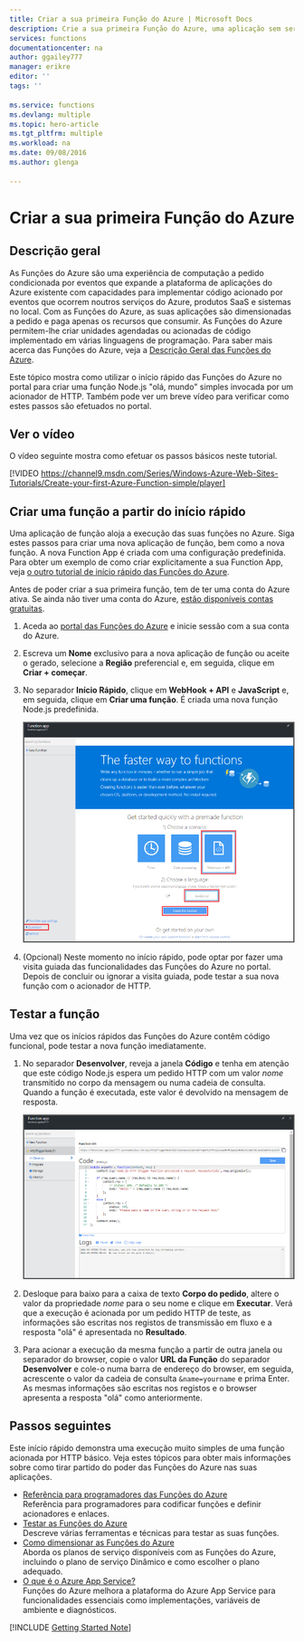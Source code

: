 ```yaml
---
title: Criar a sua primeira Função do Azure | Microsoft Docs
description: Crie a sua primeira Função do Azure, uma aplicação sem servidor, em menos de dois minutos.
services: functions
documentationcenter: na
author: ggailey777
manager: erikre
editor: ''
tags: ''

ms.service: functions
ms.devlang: multiple
ms.topic: hero-article
ms.tgt_pltfrm: multiple
ms.workload: na
ms.date: 09/08/2016
ms.author: glenga

---
```

# Criar a sua primeira Função do Azure
## Descrição geral
As Funções do Azure são uma experiência de computação a pedido condicionada por eventos que expande a plataforma de aplicações do Azure existente com capacidades para implementar código acionado por eventos que ocorrem noutros serviços do Azure, produtos SaaS e sistemas no local. Com as Funções do Azure, as suas aplicações são dimensionadas a pedido e paga apenas os recursos que consumir. As Funções do Azure permitem-lhe criar unidades agendadas ou acionadas de código implementado em várias linguagens de programação. Para saber mais acerca das Funções do Azure, veja a [Descrição Geral das Funções do Azure](functions-overview.md).

Este tópico mostra como utilizar o início rápido das Funções do Azure no portal para criar uma função Node.js "olá, mundo" simples invocada por um acionador de HTTP. Também pode ver um breve vídeo para verificar como estes passos são efetuados no portal.

## Ver o vídeo
O vídeo seguinte mostra como efetuar os passos básicos neste tutorial. 

[!VIDEO https://channel9.msdn.com/Series/Windows-Azure-Web-Sites-Tutorials/Create-your-first-Azure-Function-simple/player]


## Criar uma função a partir do início rápido
Uma aplicação de função aloja a execução das suas funções no Azure. Siga estes passos para criar uma nova aplicação de função, bem como a nova função. A nova Function App é criada com uma configuração predefinida. Para obter um exemplo de como criar explicitamente a sua Function App, veja [o outro tutorial de início rápido das Funções do Azure](functions-create-first-azure-function-azure-portal.md).

Antes de poder criar a sua primeira função, tem de ter uma conta do Azure ativa. Se ainda não tiver uma conta do Azure, [estão disponíveis contas gratuitas](https://azure.microsoft.com/free/).

1. Aceda ao [portal das Funções do Azure](https://functions.azure.com/signin) e inicie sessão com a sua conta do Azure.
2. Escreva um **Nome** exclusivo para a nova aplicação de função ou aceite o gerado, selecione a **Região** preferencial e, em seguida, clique em **Criar + começar**. 
3. No separador **Início Rápido**, clique em **WebHook + API** e **JavaScript** e, em seguida, clique em **Criar uma função**. É criada uma nova função Node.js predefinida. 
   
    ![](./media/functions-create-first-azure-function/function-app-quickstart-node-webhook.png)
4. (Opcional) Neste momento no início rápido, pode optar por fazer uma visita guiada das funcionalidades das Funções do Azure no portal.   Depois de concluir ou ignorar a visita guiada, pode testar a sua nova função com o acionador de HTTP.

## Testar a função
Uma vez que os inícios rápidos das Funções do Azure contêm código funcional, pode testar a nova função imediatamente.

1. No separador **Desenvolver**, reveja a janela **Código** e tenha em atenção que este código Node.js espera um pedido HTTP com um valor *nome* transmitido no corpo da mensagem ou numa cadeia de consulta. Quando a função é executada, este valor é devolvido na mensagem de resposta.
   
    ![](./media/functions-create-first-azure-function/function-app-develop-tab-testing.png)
2. Desloque para baixo para a caixa de texto **Corpo do pedido**, altere o valor da propriedade *nome* para o seu nome e clique em **Executar**. Verá que a execução é acionada por um pedido HTTP de teste, as informações são escritas nos registos de transmissão em fluxo e a resposta "olá" é apresentada no **Resultado**. 
3. Para acionar a execução da mesma função a partir de outra janela ou separador do browser, copie o valor **URL da Função** do separador **Desenvolver** e cole-o numa barra de endereço do browser, em seguida, acrescente o valor da cadeia de consulta `&name=yourname` e prima Enter. As mesmas informações são escritas nos registos e o browser apresenta a resposta "olá" como anteriormente.

## Passos seguintes
Este início rápido demonstra uma execução muito simples de uma função acionada por HTTP básico. Veja estes tópicos para obter mais informações sobre como tirar partido do poder das Funções do Azure nas suas aplicações.

* [Referência para programadores das Funções do Azure](functions-reference.md)  
  Referência para programadores para codificar funções e definir acionadores e enlaces.
* [Testar as Funções do Azure](functions-test-a-function.md)  
  Descreve várias ferramentas e técnicas para testar as suas funções.
* [Como dimensionar as Funções do Azure](functions-scale.md)  
  Aborda os planos de serviço disponíveis com as Funções do Azure, incluindo o plano de serviço Dinâmico e como escolher o plano adequado. 
* [O que é o Azure App Service?](../app-service/app-service-value-prop-what-is.md)  
  Funções do Azure melhora a plataforma do Azure App Service para funcionalidades essenciais como implementações, variáveis de ambiente e diagnósticos. 

[!INCLUDE [Getting Started Note](../../includes/functions-get-help.md)]

<!--HONumber=Sep16_HO3-->


